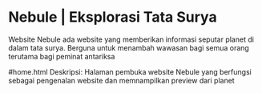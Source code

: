 # Nebule | Eksplorasi Tata Surya
Website Nebule ada website yang memberikan informasi seputar planet di dalam tata surya. Berguna untuk menambah wawasan bagi semua orang terutama bagi peminat antariksa

#home.html
Deskripsi:
Halaman pembuka website Nebule yang berfungsi sebagai pengenalan website dan memnampilkan preview dari planet
